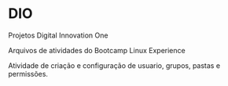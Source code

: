 # DIO
Projetos Digital Innovation One

Arquivos de atividades do Bootcamp Linux Experience

Atividade de criação e configuração de usuario, grupos, pastas e permissões.
